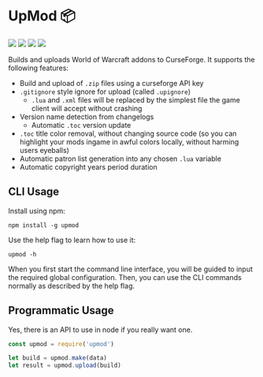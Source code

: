 # UpMod :package:
[![](https://img.shields.io/npm/v/upmod.svg)](https://www.npmjs.com/package/upmod) [![](https://github.com/jaliborc/upmod/workflows/build/badge.svg)](https://github.com/Jaliborc/upmod/actions) ![](https://david-dm.org/jaliborc/upmod.svg) ![](https://img.shields.io/npm/l/upmod.svg)

Builds and uploads World of Warcraft addons to CurseForge. It supports the following features:
* Build and upload of `.zip` files using a curseforge API key
* `.gitignore` style ignore for upload (called `.upignore`)
    * `.lua` and `.xml` files will be replaced by the simplest file the game client will accept without crashing
* Version name detection from changelogs
    * Automatic `.toc` version update
* `.toc` title color removal, without changing source code (so you can highlight your mods ingame in awful colors locally, without harming users eyeballs)
* Automatic patron list generation into any chosen `.lua` variable
* Automatic copyright years period duration

## CLI Usage
Install using npm:

    npm install -g upmod

Use the help flag to learn how to use it:

    upmod -h

When you first start the command line interface, you will be guided to input the required global configuration. Then, you can use the CLI commands normally as described by the help flag.

## Programmatic Usage
Yes, there is an API to use in node if you really want one.

```js
const upmod = require('upmod')

let build = upmod.make(data)
let result = upmod.upload(build)
```
